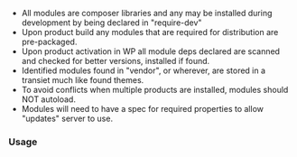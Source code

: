 * All modules are composer libraries and any may be installed during development by being declared in "require-dev"
* Upon product build any modules that are required for distribution are pre-packaged.
* Upon product activation in WP all module deps declared are scanned and checked for better versions, installed if found.
* Identified modules found in "vendor", or wherever, are stored in a transiet much like found themes.
* To avoid conflicts when multiple products are installed, modules should NOT autoload.
* Modules will need to have a spec for required properties to allow "updates" server to use.

### Usage